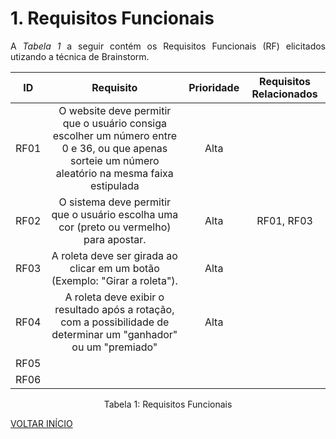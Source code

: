 # 1. Requisitos Funcionais

<p align="justify">A <i>Tabela 1</i> a seguir contém os Requisitos Funcionais (RF) elicitados utizando a técnica de Brainstorm.</p>

| ID   |                                 Requisito                                 | Prioridade | Requisitos Relacionados |
| :--: | :-----------------------------------------------------------------------: | :--------: | :---------: |
| RF01 | O website deve permitir que o usuário consiga escolher um número entre 0 e 36, ou que apenas sorteie um número aleatório na mesma faixa estipulada| Alta |   |
| RF02 | O sistema deve permitir que o usuário escolha uma cor (preto ou vermelho) para apostar.     |      Alta      |    	RF01, RF03         |
| RF03 | A roleta deve ser girada ao clicar em um botão (Exemplo: "Girar a roleta").                         | Alta |             |
| RF04 | A roleta deve exibir o resultado após a rotação, com a possibilidade de determinar um "ganhador" ou um "premiado"  |   Alta         |             |
| RF05 |             |            |             |
| RF06 |             |            |             |


<div style="text-align: center">
<p>Tabela 1: Requisitos Funcionais</p>
</div>


<a href="../README.md">VOLTAR INÍCIO</a>
